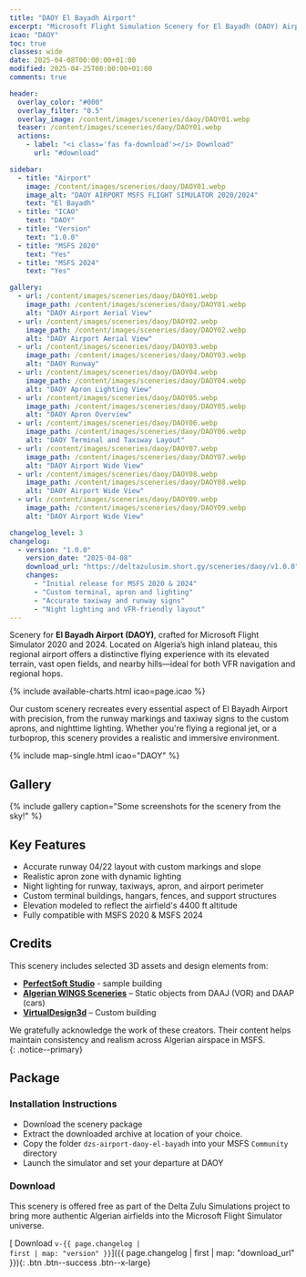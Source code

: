 ```yaml
---
title: "DAOY El Bayadh Airport"
excerpt: "Microsoft Flight Simulation Scenery for El Bayadh (DAOY) Airport for MSFS2020 & MSFS2024"
icao: "DAOY"
toc: true
classes: wide
date: 2025-04-08T00:00:00+01:00
modified: 2025-04-25T00:00:00+01:00
comments: true

header:
  overlay_color: "#000"
  overlay_filter: "0.5"
  overlay_image: /content/images/sceneries/daoy/DAOY01.webp
  teaser: /content/images/sceneries/daoy/DAOY01.webp
  actions:
    - label: "<i class='fas fa-download'></i> Download"
      url: "#download"

sidebar:
  - title: "Airport"
    image: /content/images/sceneries/daoy/DAOY01.webp
    image_alt: "DAOY AIRPORT MSFS FLIGHT SIMULATOR 2020/2024"
    text: "El Bayadh"
  - title: "ICAO"
    text: "DAOY"
  - title: "Version"
    text: "1.0.0"
  - title: "MSFS 2020"
    text: "Yes"
  - title: "MSFS 2024"
    text: "Yes"

gallery:
  - url: /content/images/sceneries/daoy/DAOY01.webp
    image_path: /content/images/sceneries/daoy/DAOY01.webp
    alt: "DAOY Airport Aerial View"
  - url: /content/images/sceneries/daoy/DAOY02.webp
    image_path: /content/images/sceneries/daoy/DAOY02.webp
    alt: "DAOY Airport Aerial View"
  - url: /content/images/sceneries/daoy/DAOY03.webp
    image_path: /content/images/sceneries/daoy/DAOY03.webp
    alt: "DAOY Runway"
  - url: /content/images/sceneries/daoy/DAOY04.webp
    image_path: /content/images/sceneries/daoy/DAOY04.webp
    alt: "DAOY Apron Lighting View"
  - url: /content/images/sceneries/daoy/DAOY05.webp
    image_path: /content/images/sceneries/daoy/DAOY05.webp
    alt: "DAOY Apron Overview"
  - url: /content/images/sceneries/daoy/DAOY06.webp
    image_path: /content/images/sceneries/daoy/DAOY06.webp
    alt: "DAOY Terminal and Taxiway Layout"
  - url: /content/images/sceneries/daoy/DAOY07.webp
    image_path: /content/images/sceneries/daoy/DAOY07.webp
    alt: "DAOY Airport Wide View"
  - url: /content/images/sceneries/daoy/DAOY08.webp
    image_path: /content/images/sceneries/daoy/DAOY08.webp
    alt: "DAOY Airport Wide View"
  - url: /content/images/sceneries/daoy/DAOY09.webp
    image_path: /content/images/sceneries/daoy/DAOY09.webp
    alt: "DAOY Airport Wide View"

changelog_level: 3
changelog:
  - version: "1.0.0"
    version_date: "2025-04-08"
    download_url: "https://deltazulusim.short.gy/sceneries/daoy/v1.0.0"
    changes:
      - "Initial release for MSFS 2020 & 2024"
      - "Custom terminal, apron and lighting"
      - "Accurate taxiway and runway signs"
      - "Night lighting and VFR-friendly layout"
---
```




Scenery for **El Bayadh Airport (DAOY)**, crafted for Microsoft Flight Simulator 2020 and 2024. Located on Algeria’s high inland plateau, this regional airport offers a distinctive flying experience with its elevated terrain, vast open fields, and nearby hills—ideal for both VFR navigation and regional hops.

{% include available-charts.html icao=page.icao %}

Our custom scenery recreates every essential aspect of El Bayadh Airport with precision, from the runway markings and taxiway signs to the custom aprons, and nighttime lighting. Whether you're flying a regional jet, or a turboprop, this scenery provides a realistic and immersive environment.

{% include map-single.html icao="DAOY" %}

## Gallery  
{% include gallery caption="Some screenshots for the scenery from the sky!" %}

## Key Features

- Accurate runway 04/22 layout with custom markings and slope  
- Realistic apron zone with dynamic lighting  
- Night lighting for runway, taxiways, apron, and airport perimeter  
- Custom terminal buildings, hangars, fences, and support structures  
- Elevation modeled to reflect the airfield's 4400 ft altitude  
- Fully compatible with MSFS 2020 & MSFS 2024  

## Credits

This scenery includes selected 3D assets and design elements from:

- **[PerfectSoft Studio](https://secure.simmarket.com/perfectsoft-studio.mhtml)** - sample building
- **[Algerian WINGS Sceneries](https://www.facebook.com/AlgerianWingsSceneries)** – Static objects from DAAJ (VOR) and DAAP (cars)
- **[VirtualDesign3d](https://secure.simmarket.com/virtualdesign3d.mhtml)** – Custom building  


We gratefully acknowledge the work of these creators. Their content helps maintain consistency and realism across Algerian airspace in MSFS.  
{: .notice--primary}

## Package  
### Installation Instructions  
- Download the scenery package  
- Extract the downloaded archive at location of your choice.
- Copy the folder `dzs-airport-daoy-el-bayadh` into your MSFS `Community` directory  
- Launch the simulator and set your departure at DAOY

### Download  
This scenery is offered free as part of the Delta Zulu Simulations project to bring more authentic Algerian airfields into the Microsoft Flight Simulator universe.

[<i class='fas fa-download'></i> Download <code>v-{{ page.changelog | first | map: "version" }}</code>]({{ page.changelog | first | map: "download_url" }}){: .btn .btn--success .btn--x-large}

